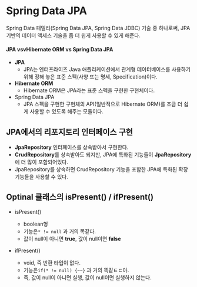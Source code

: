 # Spring Data JPA
Spring Data 패밀리(Spring Data JPA, Spring Data JDBC) 기술 중 하나로써, JPA 기반의 데이터 액세스 기술을 좀 더 쉽게 사용할 수 있게 해준다.

#### JPA vsvHibernate ORM vs Spring Data JPA
* **JPA**
  * JPA는 엔터프라이즈 Java 애플리케이션에서 관계형 데이터베이스를 사용하기 위해 정해 놓은 표준 스펙(사양 또는 명세, Specification)이다.
* **Hibernate ORM**
  * Hibernate ORM은 JPA라는 표준 스펙을 구현한 구현체이다.
* Spring Data JPA
  * JPA 스펙을 구현한 구현체의 API(일반적으로 Hibernate ORM)를 조금 더 쉽게 사용할 수 있도록 해주는 모듈이다.

## JPA에서의 리포지토리 인터페이스 구현
* **JpaRepository** 인터페이스를 상속받아서 구현한다.
* **CrudRepository**를 상속받아도 되지만, JPA에 특화된 기능들이  **JpaRepository**에 더 많이 포함되어있다.
* JpaRepository를 상속하면 CrudRepository 기능을 포함한 JPA에 특화된 확장 기능들을 사용할 수 있다.


## Optinal 클래스의 isPresent() / ifPresent()
* isPresent()
  * boolean형 
  * 기능은`* != null` 과 거의 똑같다.
  * 값이 null이 아니면 **true**, 값이 null이면 **false**

* ifPresent()
  * void, 즉 반환 타입이 없다.
  * 기능은`if(* != null) {~~}` 과 거의 똑같ㅌㄷ아.
  * 즉, 값이 null이 아니면 실행, 값이 null이면 실행하지 않는다.
